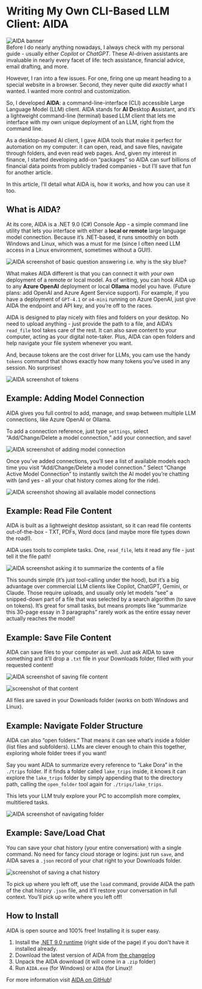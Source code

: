 # Writing My Own CLI-Based LLM Client: AIDA
![AIDA banner]()  
Before I do nearly anything nowadays, I always check with my personal guide - usually either *Copilot* or *ChatGPT*. These AI-driven assistants are invaluable in nearly every facet of life: tech assistance, financial advice, email drafting, and more.

However, I ran into a few issues. For one, firing one up meant heading to a special website in a browser. Second, they never quite did *exactly* what I wanted. I wanted more control and customization.

So, I developed **AIDA**: a command-line-interface (CLI) accessible Large Language Model (LLM) client. AIDA stands for **AI** **D**esktop **A**ssistant, and it’s a lightweight command-line (terminal) based LLM client that lets me interface with my own unique deployment of an LLM, right from the command line.

As a desktop-based AI client, I gave AIDA tools that make it perfect for automation on my computer: it can open, read, and save files, navigate through folders, and even read web pages. And, given my interest in finance, I started developing add-on “packages” so AIDA can surf billions of financial data points from publicly traded companies - but I’ll save that fun for another article.

In this article, I’ll detail what AIDA is, how it works, and how you can use it too.

## What is AIDA?
At its core, AIDA is a .NET 9.0 (C#) Console App - a simple command line utility that lets you interface with either a **local or remote** large language model connection. Because it’s .NET-based, it runs smoothly on both Windows and Linux, which was a must for me (since I often need LLM access in a Linux environment, sometimes without a GUI!).

![AIDA screenshot of basic question answering i.e. why is the sky blue?]()

What makes AIDA different is that you can connect it with *your own* deployment of a remote or local model. As of writing, you can hook AIDA up to any **Azure OpenAI** deployment or local **Ollama** model you have. (Future plans: add OpenAI and Azure Agent Service support). For example, if you have a deployment of `GPT-4.1` or `o4-mini` running on Azure OpenAI, just give AIDA the endpoint and API key, and you’re off to the races.

AIDA is designed to play nicely with files and folders on your desktop. No need to upload anything - just provide the path to a file, and AIDA’s `read_file` tool takes care of the rest. It can also save content to your computer, acting as your digital note-taker. Plus, AIDA can open folders and help navigate your file system whenever you want.

And, because tokens are the cost driver for LLMs, you cam use the handy `tokens` command that shows exactly how many tokens you’ve used in any session. No surprises!

![AIDA screenshot of tokens]()

## Example: Adding Model Connection
AIDA gives you full control to add, manage, and swap between multiple LLM connections, like Azure OpenAI or Ollama.

To add a connection reference, just type `settings`, select “Add/Change/Delete a model connection,” add your connection, and save!

![AIDA screenshot of adding model connection]()

Once you’ve added connections, you’ll see a list of available models each time you visit “Add/Change/Delete a model connection.” Select “Change Active Model Connection” to instantly switch the AI model you’re chatting with (and yes - all your chat history comes along for the ride).

![AIDA screenshot showing all available model connections]()

## Example: Read File Content
AIDA is built as a lightweight desktop assistant, so it can read file contents out-of-the-box - TXT, PDFs, Word docs (and maybe more file types down the road!).

AIDA uses tools to complete tasks. One, `read_file`, lets it read any file - just tell it the file path!

![AIDA screenshot asking it to summarize the contents of a file]()

This sounds simple (it’s just tool-calling under the hood), but it’s a big advantage over commercial LLM clients like Copilot, ChatGPT, Gemini, or Claude. Those require uploads, and usually only let models “see” a snipped-down part of a file that was selected by a search algorithm (to save on tokens). It’s great for small tasks, but means prompts like “summarize this 30-page essay in 3 paragraphs” rarely work as the entire essay never actually reaches the model!

## Example: Save File Content
AIDA can save files to your computer as well. Just ask AIDA to save something and it’ll drop a `.txt` file in your Downloads folder, filled with your requested content!

![AIDA screenshot of saving file content]()

![screenshot of that content]()

All files are saved in your Downloads folder (works on both Windows and Linux).

## Example: Navigate Folder Structure
AIDA can also “open folders.” That means it can see what’s inside a folder (list files and subfolders). LLMs are clever enough to chain this together, exploring whole folder trees if you want!

Say you want AIDA to summarize every reference to “Lake Dora” in the `./trips` folder. If it finds a folder called `lake_trips` inside, it knows it can explore the `lake_trips` folder by simply appending that to the directory path, calling the `open_folder` tool again for `./trips/lake_trips`.

This lets your LLM truly explore your PC to accomplish more complex, multitiered tasks.

![AIDA screenshot of navigating folder]()

## Example: Save/Load Chat
You can save your chat history (your entire conversation) with a single command. No need for fancy cloud storage or logins: just run `save`, and AIDA saves a `.json` record of your chat right to your Downloads folder.

![screenshot of saving a chat history]()

To pick up where you left off, use the `load` command, provide AIDA the path of the chat history `.json` file, and it’ll restore your conversation in full context. You'll pick up write where you left off!

## How to Install
AIDA is open source and 100% free! Installing it is super easy.

1. Install the [.NET 9.0 runtime](https://github.com/TimHanewich/AIDA/blob/master/changelog.md) (right side of the page) if you don't have it installed already.
2. Download the latest version of AIDA from [the changelog](https://github.com/TimHanewich/AIDA/blob/master/changelog.md)
3. Unpack the AIDA download (it will come in a `.zip` folder)
4. Run `AIDA.exe` (for Windows) or `AIDA` (for Linux)!

For more information visit [AIDA on GitHub](https://github.com/TimHanewich/AIDA)!
